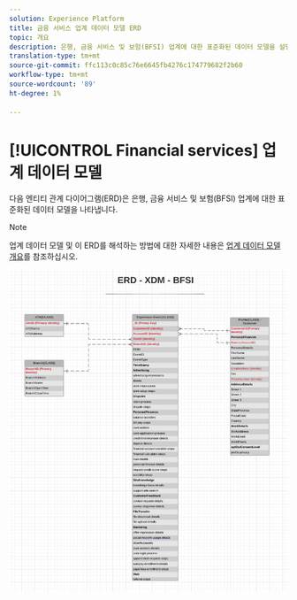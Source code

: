 ```yaml
---
solution: Experience Platform
title: 금융 서비스 업계 데이터 모델 ERD
topic: 개요
description: 은행, 금융 서비스 및 보험(BFSI) 업계에 대한 표준화된 데이터 모델을 설명하는 ERD(법인 관계 다이어그램)를 봅니다. 이 데이터 모델은 Adobe Experience Platform에서 사용할 XDM(Experience Data Model)과 호환됩니다.
translation-type: tm+mt
source-git-commit: ffc113c0c85c76e6645fb4276c174779682f2b60
workflow-type: tm+mt
source-wordcount: '89'
ht-degree: 1%

---
```



# [!UICONTROL Financial services] 업계 데이터 모델

다음 엔티티 관계 다이어그램(ERD)은 은행, 금융 서비스 및 보험(BFSI) 업계에 대한 표준화된 데이터 모델을 나타냅니다.

>[!NOTE]
>
>업계 데이터 모델 및 이 ERD를 해석하는 방법에 대한 자세한 내용은 [업계 데이터 모델 개요](./overview.md)를 참조하십시오.

![](../../images/industries/financial.png)